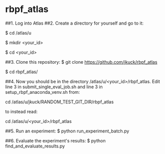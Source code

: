 # rbpf_atlas
##1. Log into Atlas
##2. Create a directory for yourself and go to it:

$ cd /atlas/u

$ mkdir \<your_id>

$ cd \<your_id>

##3. Clone this repository:
$ git clone https://github.com/jkuck/rbpf_atlas

$ cd rbpf_atlas/

##4. Now you should be in the directory /atlas/u/\<your_id>/rbpf_atlas.
   Edit line 3 in submit_single_eval_job.sh and line 3 in setup_rbpf_anaconda_venv.sh from:
   
cd /atlas/u/jkuck/RANDOM_TEST_GIT_DIR/rbpf_atlas

   to instead read:
   
cd /atlas/u/\<your_id>/rbpf_atlas

##5. Run an experiment:
$ python run_experiment_batch.py

##6. Evaluate the experiment's results:
$ python find_and_evaluate_results.py
